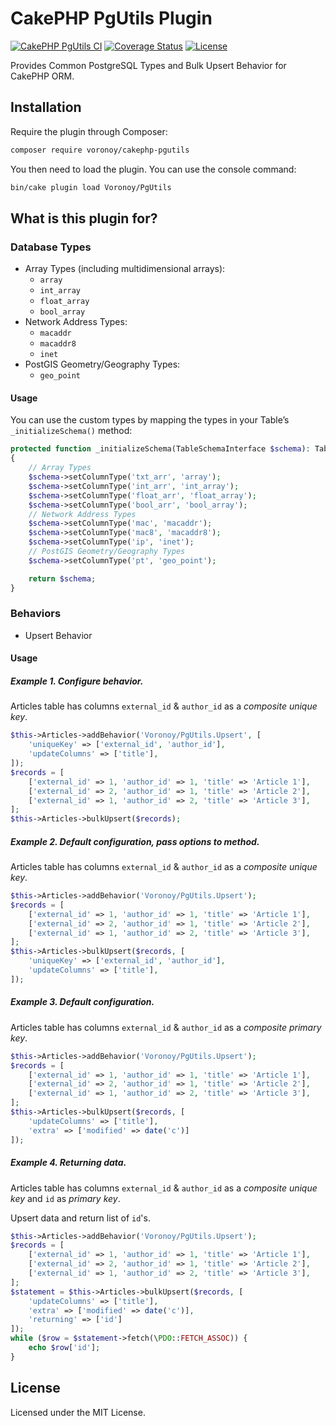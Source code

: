 # CakePHP PgUtils Plugin

[![CakePHP PgUtils CI](https://github.com/voronoy/cakephp-pgutils/workflows/CakePHP%20PgUtils%20CI/badge.svg)](https://github.com/voronoy/cakephp-pgutils/actions)
[![Coverage Status](https://img.shields.io/codecov/c/gh/voronoy/cakephp-pgutils?style=flat)](https://codecov.io/gh/voronoy/cakephp-pgutils)
[![License](https://img.shields.io/badge/license-MIT-blue.svg?style=flat)](https://packagist.org/packages/voronoy/cakephp-pgutils)

Provides Common PostgreSQL Types and Bulk Upsert Behavior for CakePHP ORM.

## Installation

Require the plugin through Composer:

```bash
composer require voronoy/cakephp-pgutils
```

You then need to load the plugin. You can use the console command:

```bash
bin/cake plugin load Voronoy/PgUtils
```

## What is this plugin for?

### Database Types

- Array Types (including multidimensional arrays):
    - `array`
    - `int_array`
    - `float_array`
    - `bool_array`
- Network Address Types:
    - `macaddr`
    - `macaddr8`
    - `inet`
- PostGIS Geometry/Geography Types:
    - `geo_point`

#### Usage

You can use the custom types by mapping the types in your Table’s `_initializeSchema()` method:

```php
protected function _initializeSchema(TableSchemaInterface $schema): TableSchemaInterface
{
    // Array Types
    $schema->setColumnType('txt_arr', 'array');
    $schema->setColumnType('int_arr', 'int_array');
    $schema->setColumnType('float_arr', 'float_array');
    $schema->setColumnType('bool_arr', 'bool_array');
    // Network Address Types
    $schema->setColumnType('mac', 'macaddr');
    $schema->setColumnType('mac8', 'macaddr8');
    $schema->setColumnType('ip', 'inet');
    // PostGIS Geometry/Geography Types
    $schema->setColumnType('pt', 'geo_point');

    return $schema;
}
```

### Behaviors

- Upsert Behavior

#### Usage

##### Example 1. Configure behavior.

Articles table has columns `external_id` & `author_id` as a *composite unique key*.

```php
$this->Articles->addBehavior('Voronoy/PgUtils.Upsert', [
    'uniqueKey' => ['external_id', 'author_id'],
    'updateColumns' => ['title'],
]);
$records = [
    ['external_id' => 1, 'author_id' => 1, 'title' => 'Article 1'],
    ['external_id' => 2, 'author_id' => 1, 'title' => 'Article 2'],
    ['external_id' => 1, 'author_id' => 2, 'title' => 'Article 3'],
];
$this->Articles->bulkUpsert($records);
```

##### Example 2. Default configuration, pass options to method.

Articles table has columns `external_id` & `author_id` as a *composite unique key*.

```php
$this->Articles->addBehavior('Voronoy/PgUtils.Upsert');
$records = [
    ['external_id' => 1, 'author_id' => 1, 'title' => 'Article 1'],
    ['external_id' => 2, 'author_id' => 1, 'title' => 'Article 2'],
    ['external_id' => 1, 'author_id' => 2, 'title' => 'Article 3'],
];
$this->Articles->bulkUpsert($records, [
    'uniqueKey' => ['external_id', 'author_id'],
    'updateColumns' => ['title'],
]);
```

##### Example 3. Default configuration.

Articles table has columns `external_id` & `author_id` as a *composite primary key*.

```php
$this->Articles->addBehavior('Voronoy/PgUtils.Upsert');
$records = [
    ['external_id' => 1, 'author_id' => 1, 'title' => 'Article 1'],
    ['external_id' => 2, 'author_id' => 1, 'title' => 'Article 2'],
    ['external_id' => 1, 'author_id' => 2, 'title' => 'Article 3'],
];
$this->Articles->bulkUpsert($records, [
    'updateColumns' => ['title'],
    'extra' => ['modified' => date('c')]
]);
```

##### Example 4. Returning data.

Articles table has columns `external_id` & `author_id` as a *composite unique key* and `id` as *primary key*.

Upsert data and return list of `id`'s.

```php
$this->Articles->addBehavior('Voronoy/PgUtils.Upsert');
$records = [
    ['external_id' => 1, 'author_id' => 1, 'title' => 'Article 1'],
    ['external_id' => 2, 'author_id' => 1, 'title' => 'Article 2'],
    ['external_id' => 1, 'author_id' => 2, 'title' => 'Article 3'],
];
$statement = $this->Articles->bulkUpsert($records, [
    'updateColumns' => ['title'],
    'extra' => ['modified' => date('c')],
    'returning' => ['id']
]);
while ($row = $statement->fetch(\PDO::FETCH_ASSOC)) {
    echo $row['id'];
}
```

## License

Licensed under the MIT License.
